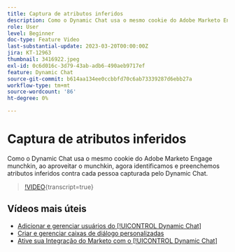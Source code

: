 ```yaml
---
title: Captura de atributos inferidos
description: Como o Dynamic Chat usa o mesmo cookie do Adobe Marketo Engage munchkin, ao aproveitar o munchkin, agora identificamos e preenchemos atributos inferidos em relação a cada pessoa capturada pelo Dynamic Chat
role: User
level: Beginner
doc-type: Feature Video
last-substantial-update: 2023-03-20T00:00:00Z
jira: KT-12963
thumbnail: 3416922.jpeg
exl-id: 0c6d016c-3d79-43ab-adb6-490aeb9717ef
feature: Dynamic Chat
source-git-commit: b614aa134ee0ccbbfd70c6ab73339287d6ebb27a
workflow-type: tm+mt
source-wordcount: '86'
ht-degree: 0%

---
```


# Captura de atributos inferidos

Como o Dynamic Chat usa o mesmo cookie do Adobe Marketo Engage munchkin, ao aproveitar o munchkin, agora identificamos e preenchemos atributos inferidos contra cada pessoa capturada pelo Dynamic Chat.

>[!VIDEO](https://video.tv.adobe.com/v/3436186/?quality=12&learn=on&captions=por_br){transcript=true}

## Vídeos mais úteis

* [Adicionar e gerenciar usuários do [!UICONTROL Dynamic Chat]](user-management.md)
* [Criar e gerenciar caixas de diálogo personalizadas](dialogue-management.md)
* [Ative sua Integração do Marketo com o [!UICONTROL Dynamic Chat]](marketo-integration.md)

